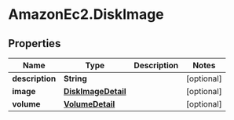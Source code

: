 # AmazonEc2.DiskImage

## Properties

Name | Type | Description | Notes
------------ | ------------- | ------------- | -------------
**description** | **String** |  | [optional] 
**image** | [**DiskImageDetail**](DiskImageDetail.md) |  | [optional] 
**volume** | [**VolumeDetail**](VolumeDetail.md) |  | [optional] 


